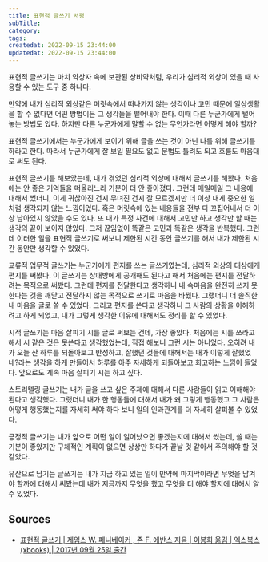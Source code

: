 ```yaml
---
title: 표현적 글쓰기 서평
subTitle:
category:
tags:
createdat: 2022-09-15 23:44:00
updatedat: 2022-09-15 23:44:00
---
```


표현적 글쓰기는 마치 약상자 속에 보관된 상비약처럼, 우리가 심리적 외상이 있을 때
사용할 수 있는 도구 중 하나다.  

만약에 내가 심리적 외상같은 머릿속에서 떠나가지 않는 생각이나 고민 때문에
일상생활을 할 수 없다면 어떤 방법이든 그 생각들을 뱉어내야 한다. 이때 다른
누군가에게 털어놓는 방법도 있다. 하지만 다른 누군가에게 말할 수 없는 무언가라면
어떻게 해야 할까?  

표현적 글쓰기에서는 누군가에게 보이기 위해 글을 쓰는 것이 아닌 나를 위해
글쓰기를 하라고 한다. 따라서 누군가에게 잘 보일 필요도 없고 문법도 틀려도 되고
흐름도 마음대로 써도 된다.  

표현적 글쓰기를 해보았는데, 내가 겪었던 심리적 외상에 대해서 글쓰기를 해봤다.
처음에는 안 좋은 기억들을 떠올리느라 기분이 더 안 좋아졌다. 그런데 매일매일 그
내용에 대해서 썼더니, 이게 귀찮아진 건지 무뎌진 건지 잘 모르겠지만 더 이상 내게
중요한 일처럼 생각되지 않는 느낌이었다. 혹은 머릿속에 있는 내용들을 전부 다
끄집어내서 더 이상 남아있지 않았을 수도 있다. 또 내가 특정 사건에 대해서
고민만 하고 생각만 할 때는 생각의 끝이 보이지 않았다. 그저 끊임없이 똑같은 고민과
똑같은 생각을 반복했다. 그런데 이러한 일을 표현적 글쓰기로 써보니 제한된
시간 동안 글쓰기를 해서 내가 제한된 시간 동안만 생각할 수 있었다.  

교류적 업무적 글쓰기는 누군가에게 편지를 쓰는 글쓰기였는데, 심리적 외상의
대상에게 편지를 써봤다. 이 글쓰기는 상대방에게 공개해도 된다고 해서 처음에는
편지를 전달하려는 목적으로 써봤다. 그런데 편지를 전달한다고 생각하니 내 속마음을
완전히 쓰지 못한다는 것을 깨닫고 전달하지 않는 목적으로 쓰기로 마음을 바꿨다.
그랬더니 더 솔직한 내 마음을 글로 쓸 수 있었다. 그리고 편지를 쓴다고 생각하니 그
사람의 상황을 이해하려고 하게 되었고, 내가 그렇게 생각한 이유에 대해서도 정리를
할 수 있었다.  

시적 글쓰기는 마음 살피기 시를 글로 써보는 건데, 가장 좋았다. 처음에는 시를
쓰라고 해서 시 같은 것은 못쓴다고 생각했었는데, 직접 해보니 그런 시는 아니었다.
오히려 내가 오늘 산 하루를 되돌아보고 반성하고, 잘했던 것들에 대해서는 내가
이렇게 잘했었네?라는 생각을 하게 만들어서 하루를 아주 자세하게 되돌아보고
회고하는 느낌이 들었다. 앞으로도 계속 마음 살피기 시는 하고 싶다.  

스토리텔링 글쓰기는 내가 글을 쓰고 싶은 주제에 대해서 다른 사람들이 읽고
이해해야 된다고 생각했다. 그랬더니 내가 한 행동들에 대해서 내가 왜 그렇게
행동했고 그 사람은 어떻게 행동했는지를 자세히 써야 하다 보니 일의 인과관계를 더
자세히 살펴볼 수 있었다.  

긍정적 글쓰기는 내가 앞으로 어떤 일이 일어났으면 좋겠는지에 대해서 썼는데, 쓸
때는 기분이 좋았지만 구체적인 계획이 없으면 상상만 하다가 끝날 것 같아서
주의해야 할 것 같았다.  

유산으로 남기는 글쓰기는 내가 지금 하고 있는 일이 만약에 마지막이라면 무엇을
남겨야 할까에 대해서 써봤는데 내가 지금까지 무엇을 했고 무엇을 더 해야 할지에
대해서 알 수 있었다.

## Sources

* [표현적 글쓰기 \| 제임스 W. 페니베이커 , 존 F. 에반스 지음 \| 이봉희 옮김 \| 엑스북스(xbooks) \| 2017년 09월 25일 출간](http://www.kyobobook.co.kr/product/detailViewKor.laf?ejkGb=KOR&mallGb=KOR&barcode=9791186846216&orderClick=LAG&Kc=)
